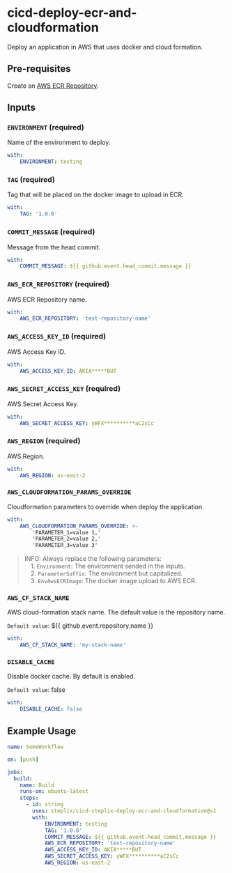 # cicd-deploy-ecr-and-cloudformation

Deploy an application in AWS that uses docker and cloud formation.

## Pre-requisites

Create an [AWS ECR Repository](https://docs.aws.amazon.com/AmazonECR/latest/userguide/repository-create.html).

## Inputs

### `ENVIRONMENT` (**required**)

Name of the environment to deploy.

``` yaml
with:
    ENVIRONMENT: testing
```

### `TAG` (**required**)

Tag that will be placed on the docker image to upload in ECR.

``` yaml
with:
    TAG: '1.0.0'
```

### `COMMIT_MESSAGE` (**required**)

Message from the head commit.

``` yaml
with:
    COMMIT_MESSAGE: ${{ github.event.head_commit.message }}
```

### `AWS_ECR_REPOSITORY` (**required**)

AWS ECR Repository name.

``` yaml
with:
    AWS_ECR_REPOSITORY: 'test-repository-name'
```

### `AWS_ACCESS_KEY_ID` (**required**)

AWS Access Key ID.

``` yaml
with:
    AWS_ACCESS_KEY_ID: AKIA*****BUT
```

### `AWS_SECRET_ACCESS_KEY` (**required**)

AWS Secret Access Key.

``` yaml
with:
    AWS_SECRET_ACCESS_KEY: yWFX**********aC2sCc
```

### `AWS_REGION` (**required**)

AWS Region.

``` yaml
with:
    AWS_REGION: us-east-2
```

### `AWS_CLOUDFORMATION_PARAMS_OVERRIDE`

Cloudformation parameters to override when deploy the application.

``` yaml
with:
    AWS_CLOUDFORMATION_PARAMS_OVERRIDE: >-
        'PARAMETER_1=value 1,'
        'PARAMETER_2=value 2,'
        'PARAMETER_3=value 3'
```

> INFO: Always replace the following parameters:\
> &emsp;1. `Environment`: The environment sended in the inputs.\
> &emsp;2. `ParameterSuffix`: The environment but capitalized.\
> &emsp;3. `EnvAwsECRImage`: The docker image upload to AWS ECR.

### `AWS_CF_STACK_NAME`

AWS cloud-formation stack name. The default value is the repository name.

`Default value`: ${{ github.event.repository.name }}

``` yaml
with:
    AWS_CF_STACK_NAME: 'my-stack-name'
```

### `DISABLE_CACHE`

Disable docker cache. By default is enabled.

`Default value`: false

``` yaml
with:
    DISABLE_CACHE: false
```

## Example Usage

``` yaml
name: SomeWorkflow

on: [push]

jobs:
  build:
    name: Build
    runs-on: ubuntu-latest
    steps:
      - id: string
        uses: steplix/cicd-steplix-deploy-ecr-and-cloudformation@v1
        with:
            ENVIRONMENT: testing
            TAG: '1.0.0'
            COMMIT_MESSAGE: ${{ github.event.head_commit.message }}
            AWS_ECR_REPOSITORY: 'test-repository-name'
            AWS_ACCESS_KEY_ID: AKIA*****BUT
            AWS_SECRET_ACCESS_KEY: yWFX**********aC2sCc
            AWS_REGION: us-east-2
```
